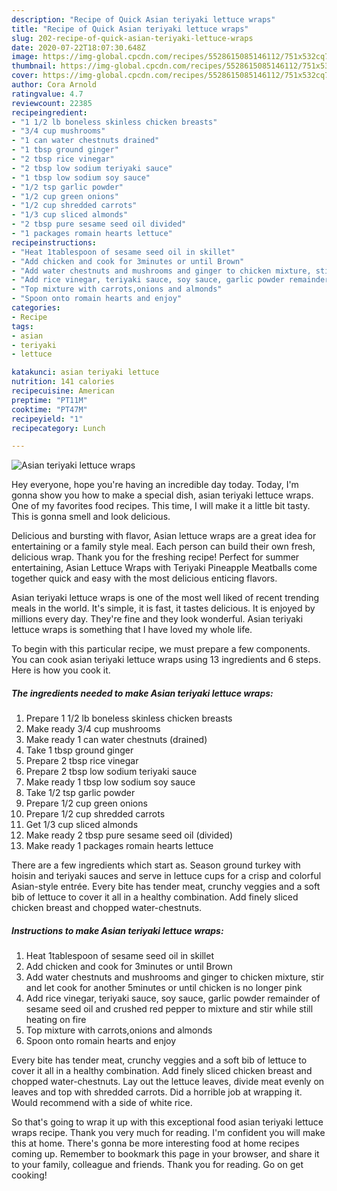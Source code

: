 ```yaml
---
description: "Recipe of Quick Asian teriyaki lettuce wraps"
title: "Recipe of Quick Asian teriyaki lettuce wraps"
slug: 202-recipe-of-quick-asian-teriyaki-lettuce-wraps
date: 2020-07-22T18:07:30.648Z
image: https://img-global.cpcdn.com/recipes/5528615085146112/751x532cq70/asian-teriyaki-lettuce-wraps-recipe-main-photo.jpg
thumbnail: https://img-global.cpcdn.com/recipes/5528615085146112/751x532cq70/asian-teriyaki-lettuce-wraps-recipe-main-photo.jpg
cover: https://img-global.cpcdn.com/recipes/5528615085146112/751x532cq70/asian-teriyaki-lettuce-wraps-recipe-main-photo.jpg
author: Cora Arnold
ratingvalue: 4.7
reviewcount: 22385
recipeingredient:
- "1 1/2 lb boneless skinless chicken breasts"
- "3/4 cup mushrooms"
- "1 can water chestnuts drained"
- "1 tbsp ground ginger"
- "2 tbsp rice vinegar"
- "2 tbsp low sodium teriyaki sauce"
- "1 tbsp low sodium soy sauce"
- "1/2 tsp garlic powder"
- "1/2 cup green onions"
- "1/2 cup shredded carrots"
- "1/3 cup sliced almonds"
- "2 tbsp pure sesame seed oil divided"
- "1 packages romain hearts lettuce"
recipeinstructions:
- "Heat 1tablespoon of sesame seed oil in skillet"
- "Add chicken and cook for 3minutes or until Brown"
- "Add water chestnuts and mushrooms and ginger to chicken mixture, stir and let cook for another 5minutes or until chicken is no longer pink"
- "Add rice vinegar, teriyaki sauce, soy sauce, garlic powder remainder of sesame seed oil and crushed red pepper to mixture and stir while still heating on fire"
- "Top mixture with carrots,onions and almonds"
- "Spoon onto romain hearts and enjoy"
categories:
- Recipe
tags:
- asian
- teriyaki
- lettuce

katakunci: asian teriyaki lettuce 
nutrition: 141 calories
recipecuisine: American
preptime: "PT11M"
cooktime: "PT47M"
recipeyield: "1"
recipecategory: Lunch

---
```



![Asian teriyaki lettuce wraps](https://img-global.cpcdn.com/recipes/5528615085146112/751x532cq70/asian-teriyaki-lettuce-wraps-recipe-main-photo.jpg)

Hey everyone, hope you're having an incredible day today. Today, I'm gonna show you how to make a special dish, asian teriyaki lettuce wraps. One of my favorites food recipes. This time, I will make it a little bit tasty. This is gonna smell and look delicious.

Delicious and bursting with flavor, Asian lettuce wraps are a great idea for entertaining or a family style meal. Each person can build their own fresh, delicious wrap. Thank you for the freshing recipe! Perfect for summer entertaining, Asian Lettuce Wraps with Teriyaki Pineapple Meatballs come together quick and easy with the most delicious enticing flavors.

Asian teriyaki lettuce wraps is one of the most well liked of recent trending meals in the world. It's simple, it is fast, it tastes delicious. It is enjoyed by millions every day. They're fine and they look wonderful. Asian teriyaki lettuce wraps is something that I have loved my whole life.


To begin with this particular recipe, we must prepare a few components. You can cook asian teriyaki lettuce wraps using 13 ingredients and 6 steps. Here is how you cook it.

<!--inarticleads1-->

##### The ingredients needed to make Asian teriyaki lettuce wraps:

1. Prepare 1 1/2 lb boneless skinless chicken breasts
1. Make ready 3/4 cup mushrooms
1. Make ready 1 can water chestnuts (drained)
1. Take 1 tbsp ground ginger
1. Prepare 2 tbsp rice vinegar
1. Prepare 2 tbsp low sodium teriyaki sauce
1. Make ready 1 tbsp low sodium soy sauce
1. Take 1/2 tsp garlic powder
1. Prepare 1/2 cup green onions
1. Prepare 1/2 cup shredded carrots
1. Get 1/3 cup sliced almonds
1. Make ready 2 tbsp pure sesame seed oil (divided)
1. Make ready 1 packages romain hearts lettuce


There are a few ingredients which start as. Season ground turkey with hoisin and teriyaki sauces and serve in lettuce cups for a crisp and colorful Asian-style entrée. Every bite has tender meat, crunchy veggies and a soft bib of lettuce to cover it all in a healthy combination. Add finely sliced chicken breast and chopped water-chestnuts. 

<!--inarticleads2-->

##### Instructions to make Asian teriyaki lettuce wraps:

1. Heat 1tablespoon of sesame seed oil in skillet
1. Add chicken and cook for 3minutes or until Brown
1. Add water chestnuts and mushrooms and ginger to chicken mixture, stir and let cook for another 5minutes or until chicken is no longer pink
1. Add rice vinegar, teriyaki sauce, soy sauce, garlic powder remainder of sesame seed oil and crushed red pepper to mixture and stir while still heating on fire
1. Top mixture with carrots,onions and almonds
1. Spoon onto romain hearts and enjoy


Every bite has tender meat, crunchy veggies and a soft bib of lettuce to cover it all in a healthy combination. Add finely sliced chicken breast and chopped water-chestnuts. Lay out the lettuce leaves, divide meat evenly on leaves and top with shredded carrots. Did a horrible job at wrapping it. Would recommend with a side of white rice. 

So that's going to wrap it up with this exceptional food asian teriyaki lettuce wraps recipe. Thank you very much for reading. I'm confident you will make this at home. There's gonna be more interesting food at home recipes coming up. Remember to bookmark this page in your browser, and share it to your family, colleague and friends. Thank you for reading. Go on get cooking!
